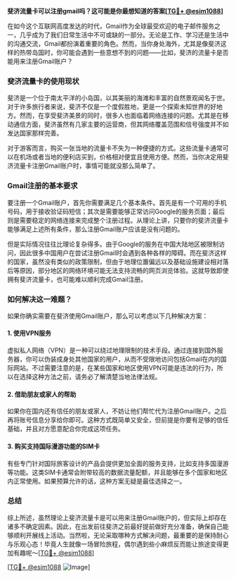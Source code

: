 **斐济流量卡可以注册gmail吗？这可能是你最想知道的答案[[TG💪+ @esim1088](https://t.me/s/esim1088)]**

在如今这个互联网高度发达的时代，Gmail作为全球最受欢迎的电子邮件服务之一，几乎成为了我们日常生活中不可或缺的一部分。无论是工作、学习还是生活中的沟通交流，Gmail都扮演着重要的角色。然而，当你身处海外，尤其是像斐济这样的热带岛国时，你可能会遇到一些意想不到的问题——比如，斐济的流量卡是否能用来注册Gmail账户？

### 斐济流量卡的使用现状

斐济是一个位于南太平洋的小岛国，以其美丽的海滩和丰富的自然景观闻名于世。对于许多旅行者来说，斐济不仅是一个度假胜地，更是一个探索未知世界的好地方。然而，在享受斐济美景的同时，很多人也面临着网络连接的问题。尤其是在移动通信方面，斐济虽然有几家主要的运营商，但其网络覆盖范围和信号强度并不如发达国家那样完善。

对于游客而言，购买一张当地的流量卡不失为一种便捷的方式。这些流量卡通常可以在机场或者当地的便利店买到，价格相对便宜且使用方便。然而，当你决定用斐济流量卡注册Gmail账户时，事情可能就没那么简单了。

### Gmail注册的基本要求

要注册一个Gmail账户，首先你需要满足几个基本条件。首先是有一个可用的手机号码，用于接收验证码短信；其次是需要能够正常访问Google的服务页面；最后则是需要稳定的网络连接来完成整个注册过程。从理论上讲，只要你的斐济流量卡能够满足上述所有条件，那么注册Gmail账户应该是没有问题的。

但是实际情况往往比理论复杂得多。由于Google的服务在中国大陆地区被限制访问，因此很多中国用户在尝试注册Gmail时会遇到各种各样的障碍。而在斐济这样的国家，虽然没有类似的政策限制，但由于地理位置偏远以及基础设施建设相对落后等原因，部分地区的网络环境可能无法支持流畅的网页浏览体验。这就导致即使拥有斐济流量卡，也可能难以顺利完成Gmail注册。

### 如何解决这一难题？

如果你确实需要在斐济使用Gmail账户，那么可以考虑以下几种解决方案：

#### 1. 使用VPN服务

虚拟私人网络（VPN）是一种可以绕过地理限制的技术手段。通过连接到国外服务器，你可以伪装成身处其他国家的用户，从而不受限地访问包括Gmail在内的国际网站。不过需要注意的是，在某些国家和地区使用VPN可能是违法的行为，所以在选择这种方法之前，请务必了解清楚当地法律法规。

#### 2. 借助朋友或家人的帮助

如果你在国内还有信任的朋友或家人，不妨让他们帮忙代为注册Gmail账户。之后再将账号信息分享给你即可。这种方式既简单又安全，但前提是你要有足够的信任基础，并且对方愿意配合你完成这项任务。

#### 3. 购买支持国际漫游功能的SIM卡

有些专门针对国际旅客设计的产品会提供更加全面的服务支持，比如支持多国漫游等功能。这类SIM卡通常会附带较高的数据流量配额，并且能够在多个国家和地区内正常使用。如果预算允许的话，这种方案无疑是最佳选择之一。

### 总结

综上所述，虽然理论上斐济流量卡是可以用来注册Gmail账户的，但实际上却存在诸多不确定因素。因此，在出发前往斐济之前最好提前做好充分准备，确保自己能够顺利开展线上活动。当然啦，无论采取哪种方式解决问题，最重要的是保持耐心与乐观心态！毕竟人生就像一场冒险旅程，偶尔遇到些小麻烦反而能让旅途变得更加有趣呢～[[TG💪+ @esim1088](https://t.me/s/esim1088)]

[[TG💪+ @esim1088](https://t.me/s/esim1088) ![Image](https://i.postimg.cc/4NQfJmqS/Snipaste-2025-05-13-00-14-12.png)]